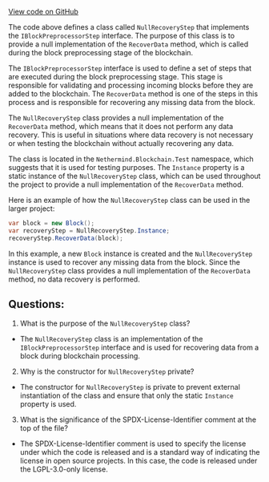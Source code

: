 [View code on GitHub](https://github.com/NethermindEth/nethermind/src/Nethermind/Nethermind.Blockchain.Test/NullRecoveryStep.cs)

The code above defines a class called `NullRecoveryStep` that implements the `IBlockPreprocessorStep` interface. The purpose of this class is to provide a null implementation of the `RecoverData` method, which is called during the block preprocessing stage of the blockchain. 

The `IBlockPreprocessorStep` interface is used to define a set of steps that are executed during the block preprocessing stage. This stage is responsible for validating and processing incoming blocks before they are added to the blockchain. The `RecoverData` method is one of the steps in this process and is responsible for recovering any missing data from the block.

The `NullRecoveryStep` class provides a null implementation of the `RecoverData` method, which means that it does not perform any data recovery. This is useful in situations where data recovery is not necessary or when testing the blockchain without actually recovering any data.

The class is located in the `Nethermind.Blockchain.Test` namespace, which suggests that it is used for testing purposes. The `Instance` property is a static instance of the `NullRecoveryStep` class, which can be used throughout the project to provide a null implementation of the `RecoverData` method.

Here is an example of how the `NullRecoveryStep` class can be used in the larger project:

```csharp
var block = new Block();
var recoveryStep = NullRecoveryStep.Instance;
recoveryStep.RecoverData(block);
```

In this example, a new `Block` instance is created and the `NullRecoveryStep` instance is used to recover any missing data from the block. Since the `NullRecoveryStep` class provides a null implementation of the `RecoverData` method, no data recovery is performed.
## Questions: 
 1. What is the purpose of the `NullRecoveryStep` class?
- The `NullRecoveryStep` class is an implementation of the `IBlockPreprocessorStep` interface and is used for recovering data from a block during blockchain processing.

2. Why is the constructor for `NullRecoveryStep` private?
- The constructor for `NullRecoveryStep` is private to prevent external instantiation of the class and ensure that only the static `Instance` property is used.

3. What is the significance of the SPDX-License-Identifier comment at the top of the file?
- The SPDX-License-Identifier comment is used to specify the license under which the code is released and is a standard way of indicating the license in open source projects. In this case, the code is released under the LGPL-3.0-only license.